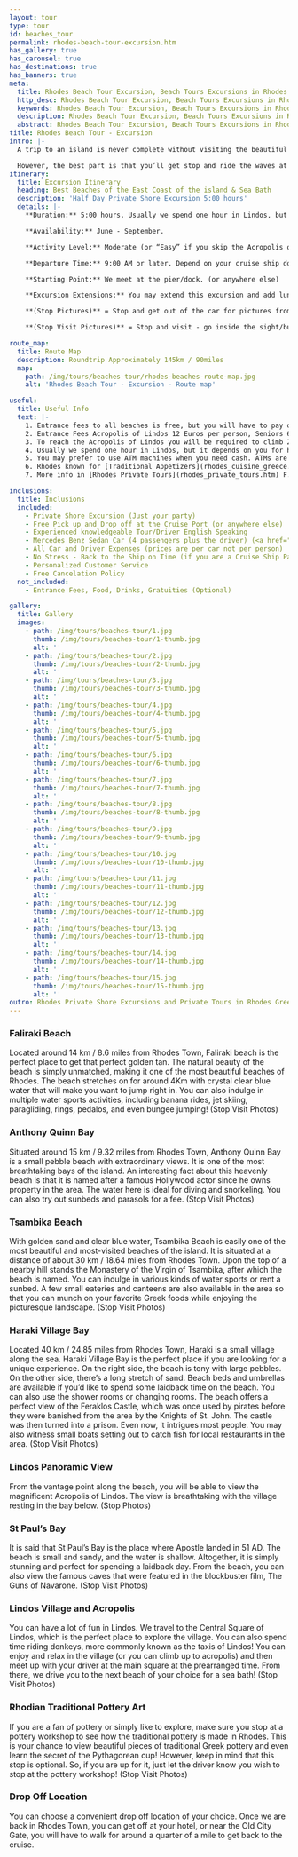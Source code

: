 ```yaml
---
layout: tour
type: tour
id: beaches_tour
permalink: rhodes-beach-tour-excursion.htm
has_gallery: true
has_carousel: true
has_destinations: true
has_banners: true
meta:
  title: Rhodes Beach Tour Excursion, Beach Tours Excursions in Rhodes
  http_desc: Rhodes Beach Tour Excursion, Beach Tours Excursions in Rhodes Greece
  keywords: Rhodes Beach Tour Excursion, Beach Tours Excursions in Rhodes Greece
  description: Rhodes Beach Tour Excursion, Beach Tours Excursions in Rhodes Greece
  abstract: Rhodes Beach Tour Excursion, Beach Tours Excursions in Rhodes Greece
title: Rhodes Beach Tour - Excursion
intro: |-
  A trip to an island is never complete without visiting the beautiful beaches. Allow us to take you on a beach adventure and show you the most beautiful beaches of Rhodes Island. This is your chance to see the immense natural beauty of Rhodes Island. You will also get to visit Lindos Village and Acropolis on the way.

  However, the best part is that you’ll get stop and ride the waves at your favorite beach. All you need to do is book this tour and choose your favorite beach. We’ll make sure you have plenty of time to swim in clear blue waters at the beach you like the best!
itinerary:
  title: Excursion Itinerary
  heading: Best Beaches of the East Coast of the island & Sea Bath
  description: 'Half Day Private Shore Excursion 5:00 hours'
  details: |-
    **Duration:** 5:00 hours. Usually we spend one hour in Lindos, but it depends on you for how long you need to visit Lindos. To climb up it takes 10 - 15 min, to look 30 min.

    **Availability:** June - September.

    **Activity Level:** Moderate (or “Easy” if you skip the Acropolis of Lindos).

    **Departure Time:** 9:00 AM or later. Depend on your cruise ship dock time. If the ship arrives late into port, we’ll adjust our schedules, and the rental time will start from the moment you meet your driver.

    **Starting Point:** We meet at the pier/dock. (or anywhere else)

    **Excursion Extensions:** You may extend this excursion and add lunch time at a seaside village at the Mediterranean Sea right on the water’s edge (scenic) with fresh seafood, Rhodian cuisine and excellent local wines. 

    **(Stop Pictures)** = Stop and get out of the car for pictures from outside of the Sight/building

    **(Stop Visit Pictures)** = Stop and visit - go inside the sight/building for pictures

route_map:
  title: Route Map
  description: Roundtrip Approximately 145km / 90miles
  map:
    path: /img/tours/beaches-tour/rhodes-beaches-route-map.jpg
    alt: 'Rhodes Beach Tour - Excursion - Route map'

useful:
  title: Useful Info
  text: |-
    1. Entrance fees to all beaches is free, but you will have to pay only if you rent a sun bed.
    2. Entrance Fees Acropolis of Lindos 12 Euros per person, Seniors 6 Euros per person, Children under 18 years old free, No charge to enter Lindos village.
    3. To reach the Acropolis of Lindos you will be required to climb 292 steps, or ride on a donkey. The donkey does not eliminate all the steps, there are over 80 to go when you get off the donkey.
    4. Usually we spend one hour in Lindos, but it depends on you for how long you need to visit Lindos. To climb up it takes 15 min, to take a look 30min.
    5. You may prefer to use ATM machines when you need cash. ATMs are everywhere.
    6. Rhodes known for [Traditional Appetizers](rhodes_cuisine_greece.htm), desserts, [Wines](wine_tours_greece.htm), the famous handmade [Rhodes Pottery - Ceramics](greek_pottery.htm) and the beautiful [Rhodes Beaches](./rhodes-beach-tour-excursion.htm).
    7. More info in [Rhodes Private Tours](rhodes_private_tours.htm) F.A.Q.

inclusions:
  title: Inclusions
  included:
    - Private Shore Excursion (Just your party)
    - Free Pick up and Drop off at the Cruise Port (or anywhere else)
    - Experienced knowledgeable Tour/Driver English Speaking
    - Mercedes Benz Sedan Car (4 passengers plus the driver) (<a href="groups.htm">bigger group or more room?</a>)
    - All Car and Driver Expenses (prices are per car not per person)
    - No Stress - Back to the Ship on Time (if you are a Cruise Ship Passenger)
    - Personalized Customer Service
    - Free Cancelation Policy
  not_included:
    - Entrance Fees, Food, Drinks, Gratuities (Optional)

gallery:
  title: Gallery
  images:
    - path: /img/tours/beaches-tour/1.jpg
      thumb: /img/tours/beaches-tour/1-thumb.jpg
      alt: ''
    - path: /img/tours/beaches-tour/2.jpg
      thumb: /img/tours/beaches-tour/2-thumb.jpg
      alt: ''
    - path: /img/tours/beaches-tour/3.jpg
      thumb: /img/tours/beaches-tour/3-thumb.jpg
      alt: ''
    - path: /img/tours/beaches-tour/4.jpg
      thumb: /img/tours/beaches-tour/4-thumb.jpg
      alt: ''
    - path: /img/tours/beaches-tour/5.jpg
      thumb: /img/tours/beaches-tour/5-thumb.jpg
      alt: ''
    - path: /img/tours/beaches-tour/6.jpg
      thumb: /img/tours/beaches-tour/6-thumb.jpg
      alt: ''
    - path: /img/tours/beaches-tour/7.jpg
      thumb: /img/tours/beaches-tour/7-thumb.jpg
      alt: ''
    - path: /img/tours/beaches-tour/8.jpg
      thumb: /img/tours/beaches-tour/8-thumb.jpg
      alt: ''
    - path: /img/tours/beaches-tour/9.jpg
      thumb: /img/tours/beaches-tour/9-thumb.jpg
      alt: ''
    - path: /img/tours/beaches-tour/10.jpg
      thumb: /img/tours/beaches-tour/10-thumb.jpg
      alt: ''
    - path: /img/tours/beaches-tour/11.jpg
      thumb: /img/tours/beaches-tour/11-thumb.jpg
      alt: ''
    - path: /img/tours/beaches-tour/12.jpg
      thumb: /img/tours/beaches-tour/12-thumb.jpg
      alt: ''
    - path: /img/tours/beaches-tour/13.jpg
      thumb: /img/tours/beaches-tour/13-thumb.jpg
      alt: ''
    - path: /img/tours/beaches-tour/14.jpg
      thumb: /img/tours/beaches-tour/14-thumb.jpg
      alt: ''
    - path: /img/tours/beaches-tour/15.jpg
      thumb: /img/tours/beaches-tour/15-thumb.jpg
      alt: ''
outro: Rhodes Private Shore Excursions and Private Tours in Rhodes Greece
---
```

### Faliraki Beach

Located around 14 km / 8.6 miles from Rhodes Town, Faliraki beach is the perfect place to get that perfect golden tan. The natural beauty of the beach is simply unmatched, making it one of the most beautiful beaches of Rhodes. The beach stretches on for around 4Km with crystal clear blue water that will make you want to jump right in. You can also indulge in multiple water sports activities, including banana rides, jet skiing, paragliding, rings, pedalos, and even bungee jumping! (Stop Visit Photos)

### Anthony Quinn Bay

Situated around 15 km / 9.32 miles from Rhodes Town, Anthony Quinn Bay is a small pebble beach with extraordinary views. It is one of the most breathtaking bays of the island. An interesting fact about this heavenly beach is that it is named after a famous Hollywood actor since he owns property in the area. The water here is ideal for diving and snorkeling. You can also try out sunbeds and parasols for a fee. (Stop Visit Photos)

### Tsambika Beach

With golden sand and clear blue water, Tsambika Beach is easily one of the most beautiful and most-visited beaches of the island. It is situated at a distance of about 30 km / 18.64 miles from Rhodes Town. Upon the top of a nearby hill stands the Monastery of the Virgin of Tsambika, after which the beach is named. You can indulge in various kinds of water sports or rent a sunbed. A few small eateries and canteens are also available in the area so that you can munch on your favorite Greek foods while enjoying the picturesque landscape. (Stop Visit Photos)

### Haraki Village Bay

Located 40 km / 24.85 miles from Rhodes Town, Haraki is a small village along the sea. Haraki Village Bay is the perfect place if you are looking for a unique experience. On the right side, the beach is tony with large pebbles. On the other side, there’s a long stretch of sand. Beach beds and umbrellas are available if you’d like to spend some laidback time on the beach. You can also use the shower rooms or changing rooms.  The beach offers a perfect view of the Feraklos Castle, which was once used by pirates before they were banished from the area by the Knights of St. John. The castle was then turned into a prison. Even now, it intrigues most people. You may also witness small boats setting out to catch fish for local restaurants in the area. (Stop Visit Photos)

### Lindos Panoramic View

From the vantage point along the beach, you will be able to view the magnificent Acropolis of Lindos. The view is breathtaking with the village resting in the bay below. (Stop Photos)

### St Paul’s Bay

It is said that St Paul’s Bay is the place where Apostle landed in 51 AD. The beach is small and sandy, and the water is shallow. Altogether, it is simply stunning and perfect for spending a laidback day. From the beach, you can also view the famous caves that were featured in the blockbuster film, The Guns of Navarone.   (Stop Visit Photos)

### Lindos Village and Acropolis

You can have a lot of fun in Lindos. We travel to the Central Square of Lindos, which is the perfect place to explore the village. You can also spend time riding donkeys, more commonly known as the taxis of Lindos!  You can enjoy and relax in the village (or you can climb up to acropolis) and then meet up with your driver at the main square at the prearranged time. From there, we drive you to the next beach of your choice for a sea bath! (Stop Visit Photos)

### Rhodian Traditional Pottery Art

If you are a fan of pottery or simply like to explore, make sure you stop at a pottery workshop to see how the traditional pottery is made in Rhodes. This is your chance to view beautiful pieces of traditional Greek pottery and even learn the secret of the Pythagorean cup!  However, keep in mind that this stop is optional. So, if you are up for it, just let the driver know you wish to stop at the pottery workshop! (Stop Visit Photos)

### Drop Off Location 

You can choose a convenient drop off location of your choice. Once we are back in Rhodes Town, you can get off at your hotel, or near the Old City Gate, you will have to walk for around a quarter of a mile to get back to the cruise.